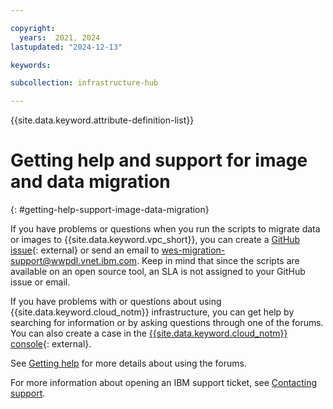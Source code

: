 ```yaml
---

copyright:
  years:  2021, 2024
lastupdated: "2024-12-13"

keywords:

subcollection: infrastructure-hub

---
```


{{site.data.keyword.attribute-definition-list}}

# Getting help and support for image and data migration
{: #getting-help-support-image-data-migration}

If you have problems or questions when you run the scripts to migrate data or images to {{site.data.keyword.vpc_short}}, you can create a [GitHub issue](https://github.com/IBM-Cloud/vpc-migration-tools){: external} or send an email to [wes-migration-support@wwpdl.vnet.ibm.com](mailto:wes-migration-support@wwpdl.vnet.ibm.com). Keep in mind that since the scripts are available on an open source tool, an SLA is not assigned to your GitHub issue or email.

If you have problems with or questions about using {{site.data.keyword.cloud_notm}} infrastructure, you can get help by searching for information or by asking questions through one of the forums. You can also create a case in the [{{site.data.keyword.cloud_notm}} console](https://cloud.ibm.com/unifiedsupport/supportcenter){: external}.

See [Getting help](/docs/account?topic=account-using-avatar#using-avatar) for more details about using the forums.

For more information about opening an IBM support ticket, see [Contacting support](/docs/account?topic=account-using-avatar).
